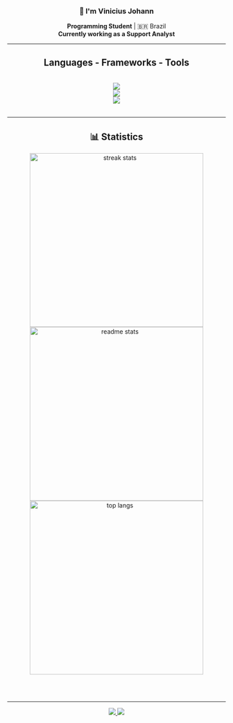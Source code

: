 <h3 align="center">👋 I'm Vinicius Johann</h3>

<div align="center">
 
 **Programming Student** | 🇧🇷 Brazil  
 **Currently working as a Support Analyst**  

</div>
 
 <hr/>
 
<h2 align="center">Languages - Frameworks - Tools</h2>
<br/>
<div align="center">
  <!-- Languages -->
  <img src="https://skillicons.dev/icons?i=html,css,javascript,java,cs" />
  <br>
  <!-- Frameworks -->
  <img src="https://skillicons.dev/icons?i=react,nodejs,spring,dotnet" />
  <br>
  <!-- Tools -->
  <img src="https://skillicons.dev/icons?i=git,mysql,postgresql" />
</div>
<br/>
<hr/>

<h2 align="center">📊 Statistics</h2>

<div align="center">
  <img width=400 src="https://streak-stats.demolab.com/?user=ViniJohann&count_private=true&theme=react&border_radius=10" alt="streak stats" />
  <img width=400 src="https://github-readme-stats.vercel.app/api?username=ViniJohann&count_private=true&show_icons=true&theme=react&rank_icon=github&border_radius=10" alt="readme stats" />
  <br>
  <img width=400 src="https://github-readme-stats.vercel.app/api/top-langs/?username=ViniJohann&hide=HTML&langs_count=8&layout=compact&theme=react&border_radius=10&size_weight=0.5&count_weight=0.5&exclude_repo=github-readme-stats" alt="top langs" />
</div>

<br/><br/>

<hr/>

<div align="center"> 
  <a href="mailto:vinigj6754@gmail.com">
    <img src="https://img.shields.io/badge/Gmail-333333?style=for-the-badge&logo=gmail&logoColor=red" />
  </a>
  <a href="https://www.linkedin.com/in/vinicius-gabriel-johann/" target="_blank">
    <img src="https://img.shields.io/badge/LinkedIn-0077B5?style=for-the-badge&logo=linkedin&logoColor=white" />
  </a>
</div>
